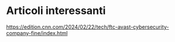 # Articoli interessanti

https://edition.cnn.com/2024/02/22/tech/ftc-avast-cybersecurity-company-fine/index.html
